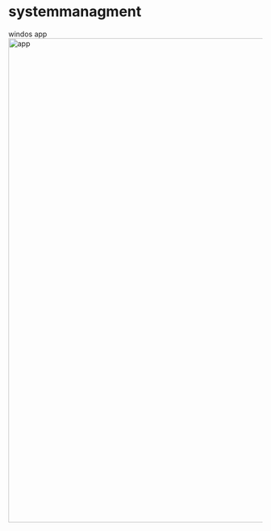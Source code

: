 # systemmanagment
 windos app
<img width="960" alt="app" src="https://github.com/user-attachments/assets/74c8ec39-6f48-47fe-9323-f35a5b02a7a9">
